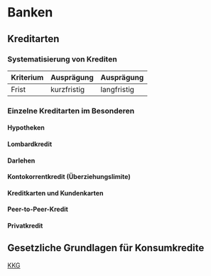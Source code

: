 # Banken

## Kreditarten

### Systematisierung von Krediten

| Kriterium | Ausprägung | Ausprägung |
| :-------- | :--------- | :--------- |
| Frist     | kurzfristig | langfristig |

### Einzelne Kreditarten im Besonderen

#### Hypotheken

#### Lombardkredit

#### Darlehen

#### Kontokorrentkredit (Überziehungslimite)

#### Kreditkarten und Kundenkarten

#### Peer-to-Peer-Kredit

#### Privatkredit

## Gesetzliche Grundlagen für Konsumkredite

[KKG](https://www.fedlex.admin.ch/eli/cc/2002/593/de)
